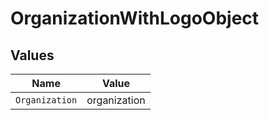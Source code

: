 # OrganizationWithLogoObject


## Values

| Name           | Value          |
| -------------- | -------------- |
| `Organization` | organization   |